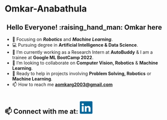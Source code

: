 # Omkar-Anabathula
<h2 align="center">Hello Everyone! :raising_hand_man: Omkar here </h2>


- :orange_book: Focusing on ***Robotics*** and ***Machine Learning***.
- :computer: Pursuing degree in **Artificial Intelligence & Data Science**.
- :telescope: I’m currently working as a Research Intern at **AutoBuddy** & I am a trainee at **Google ML BootCamp 2022**.
- :two_men_holding_hands: I’m looking to collaborate on **Computer Vision, Robotics** & **Machine Learning**.
- 💁 Ready to help in projects involving **Problem Solving, Robotics** or **Machine Learning**.
- 📫 How to reach me **aomkarg2003@gmail.com**
<h1></h1>



</a>
<span>
  <h2 >📫 Connect with me at: <a href="https://www.linkedin.com/in/omkar-a-770457134/"><img src="linkedin.svg" width=40></a></h2>
  
 </span>
  &nbsp&nbsp
 
 
